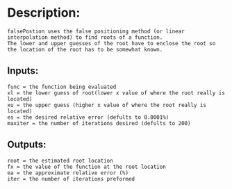 # Description:

    falsePostion uses the false positioning method (or linear interpolation method) to find roots of a function.
    The lower and upper guesses of the root have to enclose the root so the location of the root has to be somewhat known.

## Inputs:
    
    func = the function being evaluated
    xl = the lower guess of root(lower x value of where the root really is located)
    xu = the upper guess (higher x value of where the root really is located)
    es = the desired relative error (defults to 0.0001%)
    maxiter = the number of iterations desired (defults to 200)

## Outputs:

    root = the estimated root location
    fx = the value of the function at the root location
    ea = the approximate relative error (%)
    iter = the number of iterations preformed
